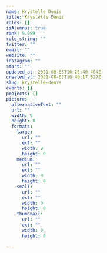 ```yaml
---
name: Krystelle Denis
title: Krystelle Denis
roles: []
isAlumnus: true
rank: 9.999
role_string: ""
twitter: ""
email: ""
website: ""
instagram: ""
start: ""
updated_at: 2021-08-03T10:25:40.404Z
created_at: 2021-08-02T16:40:17.827Z
slug: krystelle-denis
events: []
projects: []
picture:
  alternativeText: ""
  url: ""
  width: 0
  height: 0
  formats:
    large:
      url: ""
      ext: ""
      width: 0
      height: 0
    medium:
      url: ""
      ext: ""
      width: 0
      height: 0
    small:
      url: ""
      ext: ""
      width: 0
      height: 0
    thumbnail:
      url: ""
      ext: ""
      width: 0
      height: 0

---
```

